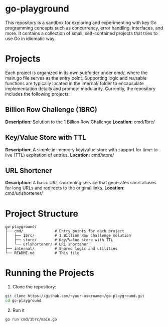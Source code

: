 # go-playground
This repository is a sandbox for exploring and experimenting with key Go programming concepts such as concurrency, error handling, interfaces, and more. It contains a collection of small, self-contained projects that tries to use Go in idiomatic way.

# Projects
Each project is organized in its own subfolder under cmd/, where the main.go file serves as the entry point. Supporting logic and reusable functions are typically located in the internal/ folder to encapsulate implementation details and promote modularity.
Currently, the repository includes the following projects:

## Billion Row Challenge (1BRC)
**Description:** Solution to the 1 Billion Row Challenge
**Location:** cmd/1brc/

## Key/Value Store with TTL
**Description:** A simple in-memory key/value store with support for time-to-live (TTL) expiration of entries.
**Location:** cmd/store/

## URL Shortener
**Description:** A basic URL shortening service that generates short aliases for long URLs and redirects to the original links.
**Location:** cmd/urlshortener/

# Project Structure
```
go-playground/
├── cmd/              # Entry points for each project
│   ├── 1brc/         # 1 Billion Row Challenge solution
│   ├── store/        # Key/Value store with TTL
│   └── urlshortener/ # URL shortener
├── internal/         # Shared logic and utilities
└── README.md         # This file
```

# Running the Projects
1. Clone the repository:

```bash
git clone https://github.com/<your-username>/go-playground.git
cd go-playground
```

2. Run it

```bash
go run cmd/1brc/main.go
```
